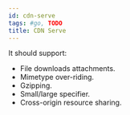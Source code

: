 ```yaml
---
id: cdn-serve
tags: #go, TODO
title: CDN Serve
---
```


It should support:

* File downloads attachments.
* Mimetype over-riding.
* Gzipping.
* Small/large specifier.
* Cross-origin resource sharing.